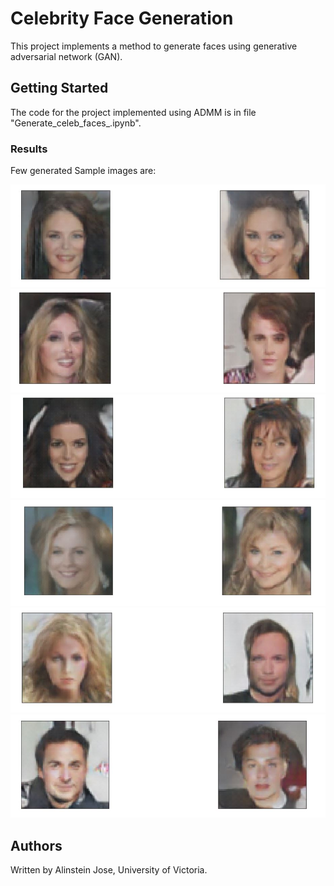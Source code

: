 # Celebrity Face Generation
This project implements a method to generate faces using generative adversarial network (GAN). 



## Getting Started

The code for the project implemented using ADMM is in file "Generate_celeb_faces_.ipynb".


### Results

Few generated Sample images are:

![Generated image](https://github.com/alinstein/Face_generation/blob/master/11.JPG)
![Generated image](https://github.com/alinstein/Face_generation/blob/master/6.JPG)
![Generated image](https://github.com/alinstein/Face_generation/blob/master/7.JPG)
![Generated image](https://github.com/alinstein/Face_generation/blob/master/8.JPG)
![Generated image](https://github.com/alinstein/Face_generation/blob/master/9.JPG)
![Generated image](https://github.com/alinstein/Face_generation/blob/master/10.JPG)



## Authors

Written by Alinstein Jose, University of Victoria.


